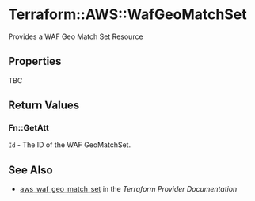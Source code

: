 # Terraform::AWS::WafGeoMatchSet

Provides a WAF Geo Match Set Resource

## Properties

TBC

## Return Values

### Fn::GetAtt

`Id` - The ID of the WAF GeoMatchSet.

## See Also

* [aws_waf_geo_match_set](https://www.terraform.io/docs/providers/aws/r/waf_geo_match_set.html) in the _Terraform Provider Documentation_